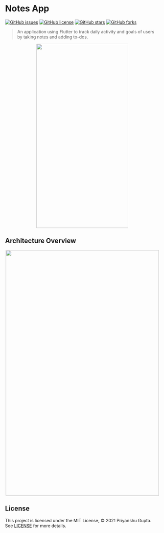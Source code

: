 # Notes App

[![GitHub issues](https://img.shields.io/github/issues/guptapriyanshu7/notes_app?style=for-the-badge)](https://github.com/guptapriyanshu7/notes_app/issues)
[![GitHub license](https://img.shields.io/github/license/guptapriyanshu7/notes_app?style=for-the-badge)](https://github.com/guptapriyanshu7/notes_app/blob/main/LICENSE)
[![GitHub stars](https://img.shields.io/github/stars/guptapriyanshu7/notes_app?style=for-the-badge)](https://github.com/guptapriyanshu7/notes_app/stargazers)
[![GitHub forks](https://img.shields.io/github/forks/guptapriyanshu7/notes_app?style=for-the-badge)](https://github.com/guptapriyanshu7/notes_app/network)

> An application using Flutter to track daily activity and goals of users by taking notes and adding to-dos.

<div align="center">
<img  src="https://user-images.githubusercontent.com/60141300/135649898-3c95f451-0197-462b-bf94-8e843d9ca4ac.gif" width="300" height="600" />
</div>

## Architecture Overview 

<div align="center">
  <img  src="https://user-images.githubusercontent.com/60141300/135594125-8c18e4a0-463f-422f-bbbb-391275cde81d.png" width="500" height="800" />
</div>

## License

This project is licensed under the MIT License, © 2021 Priyanshu Gupta. See [LICENSE](https://github.com/guptapriyanshu7/notes_app/blob/main/LICENSE) for more details.
